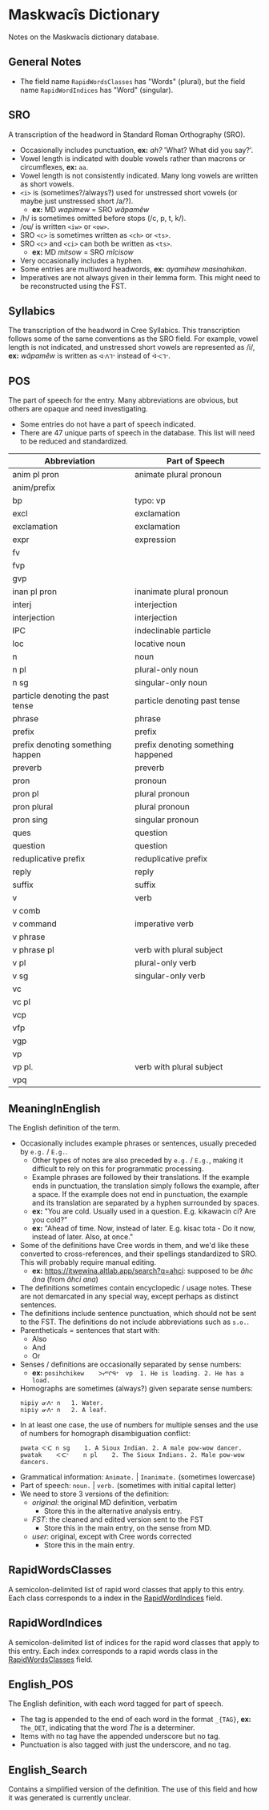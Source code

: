 # Maskwacîs Dictionary

Notes on the Maskwacîs dictionary database.

## General Notes

* The field name `RapidWordsClasses` has "Words" (plural), but the field name `RapidWordIndices` has "Word" (singular).

## SRO

A transcription of the headword in Standard Roman Orthography (SRO).

* Occasionally includes punctuation, **ex:** _ah?_ 'What? What did you say?'.
* Vowel length is indicated with double vowels rather than macrons or circumflexes, **ex:** `aa`.
* Vowel length is not consistently indicated. Many long vowels are written as short vowels.
* `<i>` is (sometimes?/always?) used for unstressed short vowels (or maybe just unstressed short /a/?).
  - **ex:** MD _wapimew_ = SRO _wâpamêw_
* /h/ is sometimes omitted before stops (/c, p, t, k/).
* /ou/ is written `<iw>` or `<ow>`.
* SRO `<c>` is sometimes written as `<ch>` or `<ts>`.
* SRO `<c>` and `<ci>` can both be written as `<ts>`.
  - **ex:** MD _mitsow_ = SRO _mîcisow_
* Very occasionally includes a hyphen.
* Some entries are multiword headwords, **ex:** _ayamihew masinahikan_.
* Imperatives are not always given in their lemma form. This might need to be reconstructed using the FST.

## Syllabics

The transcription of the headword in Cree Syllabics. This transcription follows some of the same conventions as the SRO field. For example, vowel length is not indicated, and unstressed short vowels are represented as /i/, **ex:** _wâpamêw_ is written as `ᐊᐧᐱᒣᐤ` instead of `ᐚᐸᒣᐤ`.

## POS

The part of speech for the entry. Many abbreviations are obvious, but others are opaque and need investigating.

* Some entries do not have a part of speech indicated.
* There are 47 unique parts of speech in the database. This list will need to be reduced and standardized.

Abbreviation                     | Part of Speech
---------------------------------|---------------
anim pl pron                     | animate plural pronoun
anim/prefix                      |
bp                               | typo: vp
excl                             | exclamation
exclamation                      | exclamation
expr                             | expression
fv                               |
fvp                              |
gvp                              |
inan pl pron                     | inanimate plural pronoun
interj                           | interjection
interjection                     | interjection
IPC                              | indeclinable particle
loc                              | locative noun
n                                | noun
n pl                             | plural-only noun
n sg                             | singular-only noun
particle denoting the past tense | particle denoting past tense
phrase                           | phrase
prefix                           | prefix
prefix denoting something happen | prefix denoting something happened
preverb                          | preverb
pron                             | pronoun
pron pl                          | plural pronoun
pron plural                      | plural pronoun
pron sing                        | singular pronoun
ques                             | question
question                         | question
reduplicative prefix             | reduplicative prefix
reply                            | reply
suffix                           | suffix
v                                | verb
v comb                           |
v command                        | imperative verb
v phrase                         |
v phrase pl                      | verb with plural subject
v pl                             | plural-only verb
v sg                             | singular-only verb
vc                               |
vc pl                            |
vcp                              |
vfp                              |
vgp                              |
vp                               |
vp pl.                           | verb with plural subject
vpq                              |

## MeaningInEnglish

The English definition of the term.

* Occasionally includes example phrases or sentences, usually preceded by `e.g.` / `E.g.`.
  - Other types of notes are also preceded by `e.g.` / `E.g.`, making it difficult to rely on this for programmatic processing.
  - Example phrases are followed by their translations. If the example ends in punctuation, the translation simply follows the example, after a space. If the example does not end in punctuation, the example and its translation are separated by a hyphen surrounded by spaces.
  - **ex:** "You are cold. Usually used in a question. E.g. kikawacin ci? Are you cold?"
  - **ex:** "Ahead of time. Now, instead of later. E.g. kisac tota - Do it now, instead of later. Also, at once."
* Some of the definitions have Cree words in them, and we'd like these converted to cross-references, and their spellings standardized to SRO. This will probably require manual editing.
  - **ex:** https://itwewina.altlab.app/search?q=ahci: supposed to be _âhc âna_ (from _âhci ana_)
* The definitions sometimes contain encyclopedic / usage notes. These are not demarcated in any special way, except perhaps as distinct sentences.
* The definitions include sentence punctuation, which should not be sent to the FST. The definitions do not include abbreviations such as `s.o.`.
* Parentheticals = sentences that start with:
  - Also
  - And
  - Or
* Senses / definitions are occasionally separated by sense numbers:
  - **ex:** `posihchikew	ᐳᓯᐦᒋᑫᐤ	vp	1. He is loading. 2. He has a load.`
* Homographs are sometimes (always?) given separate sense numbers:
  ```
  nipiy	ᓂᐱᕀ	n	1. Water.
  nipiy	ᓂᐱᕀ	n	2. A leaf.
  ```
* In at least one case, the use of numbers for multiple senses and the use of numbers for homograph disambiguation conflict:
  ```
  pwata	ᐸᐧᑕ	n sg	1. A Sioux Indian. 2. A male pow-wow dancer.
  pwatak	ᐸᐧᑕᐠ	n pl	2. The Sioux Indians. 2. Male pow-wow dancers.
  ```
* Grammatical information: `Animate.` | `Inanimate.` (sometimes lowercase)
* Part of speech: `noun.` | `verb.` (sometimes with initial capital letter)
* We need to store 3 versions of the definition:
  - _original_: the original MD definition, verbatim
    - Store this in the alternative analysis entry.
  - _FST_: the cleaned and edited version sent to the FST
    - Store this in the main entry, on the sense from MD.
  - _user_: original, except with Cree words corrected
    - Store this in the main entry.

## RapidWordsClasses

A semicolon-delimited list of rapid word classes that apply to this entry. Each class corresponds to a index in the [RapidWordIndices](#RapidWordIndices) field.

## RapidWordIndices

A semicolon-delimited list of indices for the rapid word classes that apply to this entry. Each index corresponds to a rapid words class in the [RapidWordsClasses](#RapidWordsClasses) field.

## English_POS

The English definition, with each word tagged for part of speech.

* The tag is appended to the end of each word in the format `_{TAG}`, **ex:** `The_DET`, indicating that the word _The_ is a determiner.
* Items with no tag have the appended underscore but no tag.
* Punctuation is also tagged with just the underscore, and no tag.

## English_Search

Contains a simplified version of the definition. The use of this field and how it was generated is currently unclear.
